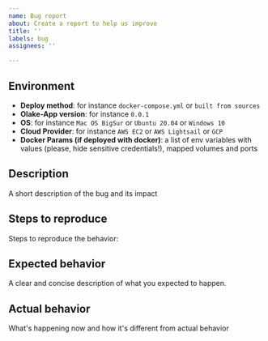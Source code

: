 ```yaml
---
name: Bug report
about: Create a report to help us improve
title: ''
labels: bug
assignees: ''

---
```


## Environment

- **Deploy method**: for instance  `docker-compose.yml` or `built from sources`
- **Olake-App version**:  for instance `0.0.1`
- **OS**: for instance `Mac OS BigSur` or `Ubuntu 20.04` or `Windows 10`
- **Cloud Provider**: for instance `AWS EC2` or `AWS Lightsail` or `GCP`
- **Docker Params (if deployed with docker)**: a list of env variables with values (please, hide sensitive credentials!), mapped volumes and ports

## Description
A short description of the bug and its impact

## Steps to reproduce

Steps to reproduce the behavior:

## Expected behavior

A clear and concise description of what you expected to happen.

## Actual behavior

What's happening now and how it's different from actual behavior
